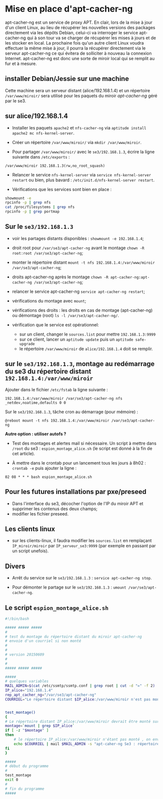 # Mise en place d'apt-cacher-ng

apt-cacher-ng est un service de proxy APT. En clair, lors de
la mise à jour d'un client Linux, au lieu de récupérer les
nouvelles versions des packages directement via les dépôts
Debian, celui-ci va interroger le service apt-cacher-ng qui
à son tour va se charger de récupérer les mises à jours et
de les stocker en local. La prochaine fois qu'un autre
client Linux voudra effectuer la même mise à jour, il pourra
la récupérer directement via le serveur apt-cacher-ng ce qui
évitera de solliciter à nouveau la connexion Internet.
apt-cacher-ng est donc une sorte de miroir local qui se
remplit au fur et à mesure.

## installer Debian/Jessie sur une machine

Cette machine sera un serveur distant (alice/192.168.1.4) et un
répertoire `/var/www/miroir/` sera utilisé pour les paquets du
miroir *apt-cacher-ng* géré par le se3.



## sur alice/192.168.1.4

* Installer les paquets `apache2` et `nfs-cacher-ng` via
`aptitude install apache2 mc nfs-kernel-server`.

* Créer un répertoire `/var/www/miroir/` via `mkdir /var/www/miroir`.

* Pour partager `/var/www/miroir/` avec le `se3/192.168.1.3`, écrire
la ligne suivante dans `/etc/exports` :

```
/var/www/miroir 192.168.1.3(rw,no_root_squash)
```

* Relancer le service `nfs-kernel-server` via
`service nfs-kernel-server restart` ou bien, plus bavard :
`/etc/init.d/nfs-kernel-server restart`.

* Vérifications que les services sont bien en place :

```sh
showmount -e
rpcinfo -p | grep nfs
cat /proc/filesystems | grep nfs
rpcinfo -p | grep portmap
```


## Sur le `se3/192.168.1.3`

- voir les partages distants disponibles : `showmount -e 192.168.1.4`;

- droit root pour `/var/se3/apt-cacher-ng` avant le montage `chown -R root:root /var/se3/apt-cacher-ng`;

- monter le répertoire distant `mount -t nfs 192.168.1.4:/var/www/miroir /var/se3/apt-cacher-ng`;

- droits apt-cacher-ng après le montage `chown -R apt-cacher-ng:apt-cacher-ng /var/se3/apt-cacher-ng`;

- relancer le service apt-cacher-ng `service apt-cacher-ng restart`;

- vérifications du montage avec `mount`;

- vérifications des droits : les droits en cas de montage (apt-cacher-ng) ou
démontage (root) `ls -l /var/se3/apt-cacher-ng/`.

- vérification que le service est opérationnel:
  - sur un client, changer le `sources.list` pour mettre `192.168.1.3:9999`
  - sur ce client, lancer un `aptitude update` puis un `aptitude safe-upgrade`
  - le répertoire `/var/www/miroir` de `alice/192.168.1.4` doit se remplir.


## sur le `se3/192.168.1.3`, montage au redémarrage du se3 du répertoire distant `192.168.1.4:/var/www/miroir`

Ajouter dans le fichier `/etc/fstab` la ligne suivante :

```
192.168.1.4:/var/www/miroir /var/se3/apt-cacher-ng nfs _netdev,noatime,defaults 0 0
```

Sur le `se3/192.168.1.3`, tâche cron au démarrage (pour mémoire) :

```
@reboot mount -t nfs 192.168.1.4:/var/www/miroir /var/se3/apt-cacher-ng
```

**Autre option : utiliser autofs ?**

* Test des montages et alertes mail si nécessaire.
Un script à mettre dans `/root` du se3 : `espion_montage_alice.sh`
(le script est donné à la fin de cet article).

* À mettre dans le crontab pour un lancement tous les jours à 8h02 :
`crontab -e` puis ajouter la ligne :

```
02 08 * * * bash espion_montage_alice.sh
```


## Pour les futures installations par pxe/preseed

* Dans l'interface du se3, décocher l'option de l'IP du miroir APT et supprimer les contenus des deux champs;
* modifier les fichier preseed.


## Les clients linux

- sur les clients-linux, il faudra modifier les `sources.list`
en remplaçant `IP_miroir/miroir` par `IP_serveur_se3:9999`
(par exemple en passant par un script unefois).


## Divers

- Arrêt du service sur le `se3/192.168.1.3` : `service apt-cacher-ng stop`.

- Pour démonter le partage sur le `se3/192.168.1.3` : `umount /var/se3/apt-cacher-ng`.




## Le script `espion_montage_alice.sh`

```sh
#!/bin/bash

##### ##### #####
#
# test du montage du répertoire distant du miroir apt-cacher-ng
# envoie d'un courriel si non monté
#
#
# version 20150609
#
#
##### ##### #####

#####
# quelques variables
MAIL_ADMIN=$(cat /etc/ssmtp/ssmtp.conf | grep root | cut -d "=" -f 2)
IP_alice="192.168.1.4"
rep_apt_cacher_ng="/var/se3/apt-cacher-ng"
COURRIEL="Le répertoire distant $IP_alice:/var/www/miroir n'est pas monté sur $rep_apt_cacher_ng"


test_montage()
{
# Le répertoire distant IP_alice:/var/www/miroir devrait être monté sur le répertoire rep_apt_cacher_ng du se3
montage=`mount | grep $IP_alice`
if [ -z "$montage" ]
then
    # le répertoire IP_alice:/var/www/miroir n'étant pas monté , on envoie un message d'alerte
    echo $COURRIEL | mail $MAIL_ADMIN -s "apt-caher-ng Se3 : répertoire non monté" -a "Content-type: text/plain; charset=UTF-8"
fi
}

#####
# début du programme
#
test_montage
exit 0
#
# fin du programme
#####
```




